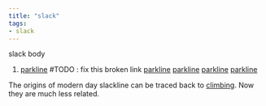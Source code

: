 ```yaml
---
title: "slack"
tags:
- slack
---
```

slack body
1. [parkline](slack/parkline.md) #TODO : fix this broken link
[parkline](../slack/parkline.md)
[parkline](slack/parkline)
[parkline](parkline)
[parkline](parkline.md)

The origins of modern day slackline can be traced back to [climbing](climb).  Now they are much less related.